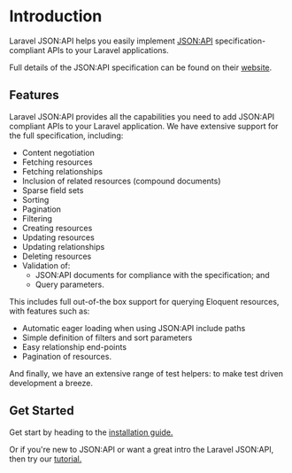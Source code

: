 # Introduction

Laravel JSON:API helps you easily implement [JSON:API](https://jsonapi.org)
specification-compliant APIs to your Laravel applications.

Full details of the JSON:API specification can be found on their
[website](https://jsonapi.org).

## Features

Laravel JSON:API provides all the capabilities you need to add JSON:API
compliant APIs to your Laravel application. We have extensive support for the
full specification, including:

- Content negotiation
- Fetching resources
- Fetching relationships
- Inclusion of related resources (compound documents)
- Sparse field sets
- Sorting
- Pagination
- Filtering
- Creating resources
- Updating resources
- Updating relationships
- Deleting resources
- Validation of:
  - JSON:API documents for compliance with the specification; and
  - Query parameters.

This includes full out-of-the box support for querying Eloquent resources,
with features such as:

- Automatic eager loading when using JSON:API include paths
- Simple definition of filters and sort parameters
- Easy relationship end-points
- Pagination of resources.

And finally, we have an extensive range of test helpers: to make
test driven development a breeze.

## Get Started

Get start by heading to the [installation guide.](./getting-started/index.md)

Or if you're new to JSON:API or want a great intro the Laravel JSON:API, then
try our [tutorial.](./tutorial/index.md)
